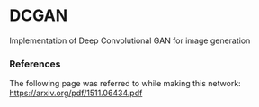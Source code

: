 # DCGAN
Implementation of Deep Convolutional GAN for image generation

### References 
The following page was referred to while making this network: https://arxiv.org/pdf/1511.06434.pdf
